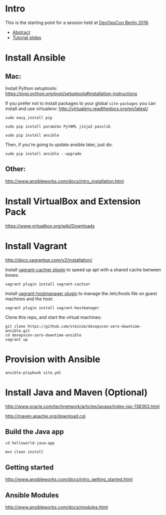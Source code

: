 Intro
======
This is the starting point for a session held at [DevOpsCon Berlin 2016](http://devopsconference.de).

* [Abstract](http://devopsconference.de/session/zero-downtime-deployment-with-ansible/)
* [Tutorial slides](http://steinim.github.io/slides/devopscon/zero-downtime-ansible)

Install Ansible
=============

Mac:
----
Install Python setuptools: https://pypi.python.org/pypi/setuptools#installation-instructions

If you prefer not to install packages to your global `site-packages` you can install and use virtualenv: http://virtualenv.readthedocs.org/en/latest/

```sudo easy_install pip```

```sudo pip install paramiko PyYAML jinja2 passlib```

```sudo pip install ansible```

Then, if you're going to update ansible later, just do:

```sudo pip install ansible --upgrade```

Other:
------
http://www.ansibleworks.com/docs/intro_installation.html

Install VirtualBox and Extension Pack
======================================
https://www.virtualbox.org/wiki/Downloads

Install Vagrant
===============
http://docs.vagrantup.com/v2/installation/

Install [vagrant-cachier plugin](https://github.com/fgrehm/vagrant-cachier) to speed up apt with a shared cache between boxes:

```vagrant plugin install vagrant-cachier```

Install [vagrant-hostmanager plugin](https://github.com/smdahlen/vagrant-hostmanager) to manage the /etc/hosts file on guest machines and the host:

```vagrant plugin install vagrant-hostmanager```

Clone this repo, and start the virtual machines:

```
git clone https://github.com/steinim/devopscon-zero-downtime-ansible.git
cd devopscon-zero-downtime-ansible
vagrant up
```

Provision with Ansible
=======================
```ansible-playbook site.yml```

Install Java and Maven (Optional)
======================
http://www.oracle.com/technetwork/articles/javase/index-jsp-138363.html

http://maven.apache.org/download.cgi

Build the Java app
------------------
```cd helloworld-java-app```

```mvn clean install```

Getting started
----------------
http://www.ansibleworks.com/docs/intro_getting_started.html

Ansible Modules
----------------
http://www.ansibleworks.com/docs/modules.html

